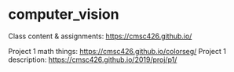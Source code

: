 # computer_vision
Class content & assignments: https://cmsc426.github.io/

Project 1 math things: https://cmsc426.github.io/colorseg/
Project 1 description: https://cmsc426.github.io/2019/proj/p1/
